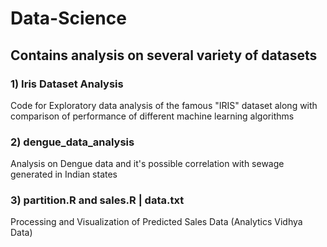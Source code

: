 # Data-Science

## Contains analysis on several variety of datasets

### 1) Iris Dataset Analysis
Code for Exploratory data analysis of the famous "IRIS" dataset along with comparison of performance of different machine learning algorithms

### 2) dengue_data_analysis 

Analysis on Dengue data and it's possible correlation with sewage generated in Indian states

### 3) partition.R and sales.R | data.txt

Processing and Visualization of Predicted Sales Data (Analytics Vidhya Data)

